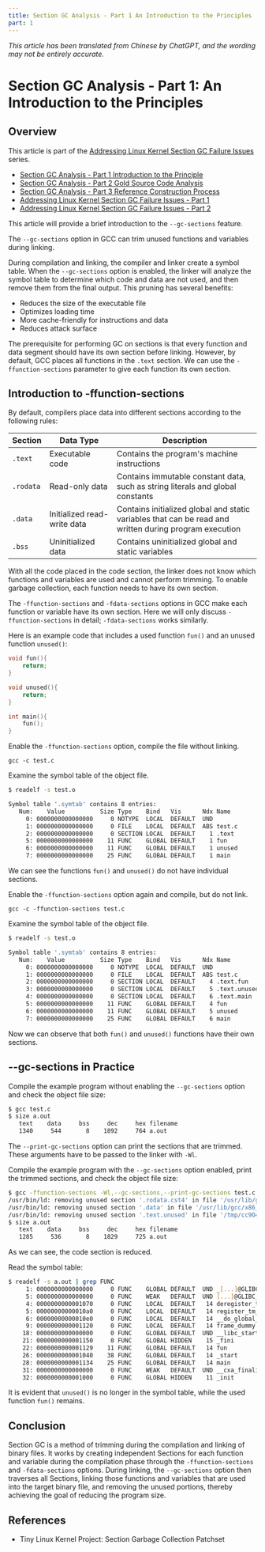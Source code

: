 ```yaml
---
title: Section GC Analysis - Part 1 An Introduction to the Principles
part: 1
---
```


*This article has been translated from Chinese by ChatGPT, and the wording may not be entirely accurate.*

# Section GC Analysis - Part 1: An Introduction to the Principles

## Overview

This article is part of the [Addressing Linux Kernel Section GC Failure Issues][006] series.

- [Section GC Analysis - Part 1 Introduction to the Principle][001]
- [Section GC Analysis - Part 2 Gold Source Code Analysis][002]
- [Section GC Analysis - Part 3 Reference Construction Process][003]
- [Addressing Linux Kernel Section GC Failure Issues - Part 1][004]
- [Addressing Linux Kernel Section GC Failure Issues - Part 2][005]

This article will provide a brief introduction to the `--gc-sections` feature.

The `--gc-sections` option in GCC can trim unused functions and variables during linking.

During compilation and linking, the compiler and linker create a symbol table. When the `--gc-sections` option is enabled, the linker will analyze the symbol table to determine which code and data are not used, and then remove them from the final output. This pruning has several benefits:

- Reduces the size of the executable file
- Optimizes loading time
- More cache-friendly for instructions and data
- Reduces attack surface

The prerequisite for performing GC on sections is that every function and data segment should have its own section before linking. However, by default, GCC places all functions in the `.text` section. We can use the `-ffunction-sections` parameter to give each function its own section.

## Introduction to -ffunction-sections

By default, compilers place data into different sections according to the following rules:

| Section   | Data Type         | Description                                                  |
|-----------|-------------------|--------------------------------------------------------------|
| `.text`   | Executable code   | Contains the program's machine instructions                  |
| `.rodata` | Read-only data    | Contains immutable constant data, such as string literals and global constants |
| `.data`   | Initialized read-write data | Contains initialized global and static variables that can be read and written during program execution |
| `.bss`    | Uninitialized data | Contains uninitialized global and static variables           |

With all the code placed in the code section, the linker does not know which functions and variables are used and cannot perform trimming. To enable garbage collection, each function needs to have its own section.

The `-ffunction-sections` and `-fdata-sections` options in GCC make each function or variable have its own section. Here we will only discuss `-ffunction-sections` in detail; `-fdata-sections` works similarly.

Here is an example code that includes a used function `fun()` and an unused function `unused()`:

```C
void fun(){
    return;
}

void unused(){
    return;
}

int main(){
    fun();
}
```

Enable the `-ffunction-sections` option, compile the file without linking.

```
gcc -c test.c
```

Examine the symbol table of the object file.

```bash
$ readelf -s test.o

Symbol table '.symtab' contains 8 entries:
   Num:    Value          Size Type    Bind   Vis      Ndx Name
     0: 0000000000000000     0 NOTYPE  LOCAL  DEFAULT  UND
     1: 0000000000000000     0 FILE    LOCAL  DEFAULT  ABS test.c
     2: 0000000000000000     0 SECTION LOCAL  DEFAULT    1 .text
     5: 0000000000000000    11 FUNC    GLOBAL DEFAULT    1 fun
     6: 0000000000000000    11 FUNC    GLOBAL DEFAULT    1 unused
     7: 0000000000000000    25 FUNC    GLOBAL DEFAULT    1 main
```

We can see the functions `fun()` and `unused()` do not have individual sections.

Enable the `-ffunction-sections` option again and compile, but do not link.

```
gcc -c -ffunction-sections test.c
```

Examine the symbol table of the object file.

```bash
$ readelf -s test.o

Symbol table '.symtab' contains 8 entries:
   Num:    Value          Size Type    Bind   Vis      Ndx Name
     0: 0000000000000000     0 NOTYPE  LOCAL  DEFAULT  UND
     1: 0000000000000000     0 FILE    LOCAL  DEFAULT  ABS test.c
     2: 0000000000000000     0 SECTION LOCAL  DEFAULT    4 .text.fun
     3: 0000000000000000     0 SECTION LOCAL  DEFAULT    5 .text.unused
     4: 0000000000000000     0 SECTION LOCAL  DEFAULT    6 .text.main
     5: 0000000000000000    11 FUNC    GLOBAL DEFAULT    4 fun
     6: 0000000000000000    11 FUNC    GLOBAL DEFAULT    5 unused
     7: 0000000000000000    25 FUNC    GLOBAL DEFAULT    6 main
```

Now we can observe that both `fun()` and `unused()` functions have their own sections.

## --gc-sections in Practice

Compile the example program without enabling the `--gc-sections` option and check the object file size:

```bash
$ gcc test.c
$ size a.out
   text    data     bss     dec     hex filename
   1340     544       8    1892     764 a.out
```

The `--print-gc-sections` option can print the sections that are trimmed. These arguments have to be passed to the linker with `-Wl`.

Compile the example program with the `--gc-sections` option enabled, print the trimmed sections, and check the object file size:

```bash
$ gcc -ffunction-sections -Wl,--gc-sections,--print-gc-sections test.c
/usr/bin/ld: removing unused section '.rodata.cst4' in file '/usr/lib/gcc/x86_64-linux-gnu/11/../../../x86_64-linux-gnu/Scrt1.o'
/usr/bin/ld: removing unused section '.data' in file '/usr/lib/gcc/x86_64-linux-gnu/11/../../../x86_64-linux-gnu/Scrt1.o'
/usr/bin/ld: removing unused section '.text.unused' in file '/tmp/cc9O4Y8L.o'
$ size a.out
   text    data     bss     dec     hex filename
   1285     536       8    1829     725 a.out
```

As we can see, the code section is reduced.

Read the symbol table:

```bash
$ readelf -s a.out | grep FUNC
     1: 0000000000000000     0 FUNC    GLOBAL DEFAULT  UND _[...]@GLIBC_2.34 (2)
     5: 0000000000000000     0 FUNC    WEAK   DEFAULT  UND [...]@GLIBC_2.2.5 (3)
     4: 0000000000001070     0 FUNC    LOCAL  DEFAULT   14 deregister_tm_clones
     5: 00000000000010a0     0 FUNC    LOCAL  DEFAULT   14 register_tm_clones
     6: 00000000000010e0     0 FUNC    LOCAL  DEFAULT   14 __do_global_dtors_aux
     9: 0000000000001120     0 FUNC    LOCAL  DEFAULT   14 frame_dummy
    18: 0000000000000000     0 FUNC    GLOBAL DEFAULT  UND __libc_start_main[...]
    21: 0000000000001150     0 FUNC    GLOBAL HIDDEN    15 _fini
    22: 0000000000001129    11 FUNC    GLOBAL DEFAULT   14 fun
    26: 0000000000001040    38 FUNC    GLOBAL DEFAULT   14 _start
    28: 0000000000001134    25 FUNC    GLOBAL DEFAULT   14 main
    31: 0000000000000000     0 FUNC    WEAK   DEFAULT  UND __cxa_finalize@GL[...]
    32: 0000000000001000     0 FUNC    GLOBAL HIDDEN    11 _init
```

It is evident that `unused()` is no longer in the symbol table, while the used function `fun()` remains.

## Conclusion

Section GC is a method of trimming during the compilation and linking of binary files. It works by creating independent Sections for each function and variable during the compilation phase through the `-ffunction-sections` and `-fdata-sections` options. During linking, the `--gc-sections` option then traverses all Sections, linking those functions and variables that are used into the target binary file, and removing the unused portions, thereby achieving the goal of reducing the program size.

## References

- Tiny Linux Kernel Project: Section Garbage Collection Patchset

[001]: ../section-gc-part1
[002]: ../section-gc-part2
[003]: ../section-gc-part3
[004]: ../section-gc-no-more-keep-part1
[005]: ../section-gc-no-more-keep-part2
[006]: https://summer-ospp.ac.cn/org/prodetail/2341f0584
